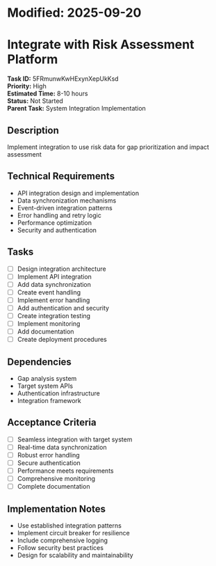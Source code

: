 # Modified: 2025-09-20

# Integrate with Risk Assessment Platform

**Task ID:** 5FRmunwKwHExynXepUkKsd  
**Priority:** High  
**Estimated Time:** 8-10 hours  
**Status:** Not Started  
**Parent Task:** System Integration Implementation

## Description
Implement integration to use risk data for gap prioritization and impact assessment

## Technical Requirements
- API integration design and implementation
- Data synchronization mechanisms
- Event-driven integration patterns
- Error handling and retry logic
- Performance optimization
- Security and authentication

## Tasks
- [ ] Design integration architecture
- [ ] Implement API integration
- [ ] Add data synchronization
- [ ] Create event handling
- [ ] Implement error handling
- [ ] Add authentication and security
- [ ] Create integration testing
- [ ] Implement monitoring
- [ ] Add documentation
- [ ] Create deployment procedures

## Dependencies
- Gap analysis system
- Target system APIs
- Authentication infrastructure
- Integration framework

## Acceptance Criteria
- [ ] Seamless integration with target system
- [ ] Real-time data synchronization
- [ ] Robust error handling
- [ ] Secure authentication
- [ ] Performance meets requirements
- [ ] Comprehensive monitoring
- [ ] Complete documentation

## Implementation Notes
- Use established integration patterns
- Implement circuit breaker for resilience
- Include comprehensive logging
- Follow security best practices
- Design for scalability and maintainability
